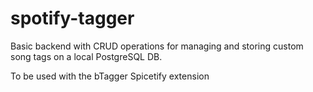 # spotify-tagger

Basic backend with CRUD operations for managing and storing custom song tags on a local PostgreSQL DB.

To be used with the bTagger Spicetify extension
